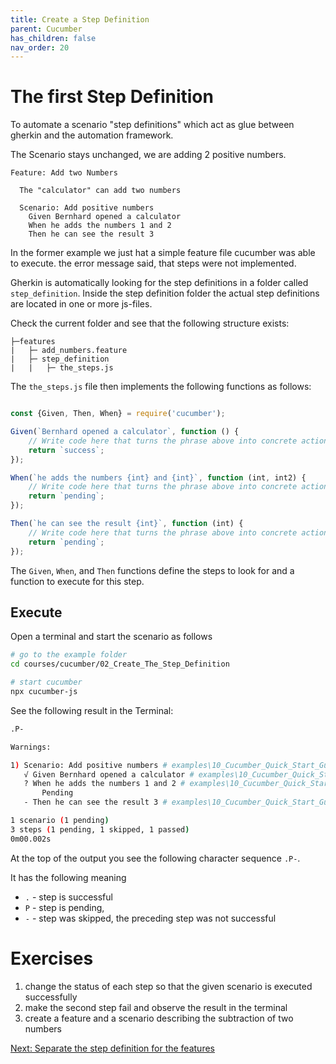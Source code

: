 ```yaml
---
title: Create a Step Definition
parent: Cucumber
has_children: false
nav_order: 20
---
```


# The first Step Definition

To automate a scenario "step definitions" which act as glue between gherkin and the automation framework.

The Scenario stays unchanged, we are adding 2 positive numbers.

```gherkin
Feature: Add two Numbers

  The "calculator" can add two numbers

  Scenario: Add positive numbers
    Given Bernhard opened a calculator
    When he adds the numbers 1 and 2
    Then he can see the result 3
```

In the former example we just hat a simple feature file cucumber was able to execute. the error message said, that 
steps were not implemented.

Gherkin is automatically looking for the step definitions in a folder called ``step_definition``. Inside the step definition
folder the actual step definitions are located in one or more js-files.

Check the current folder and see that the following structure exists:

````
├─features
|   ├─ add_numbers.feature
|   ├─ step_definition
|   |   ├─ the_steps.js
````

The `the_steps.js` file then implements the following functions as follows:

```javascript

const {Given, Then, When} = require('cucumber');

Given(`Bernhard opened a calculator`, function () {
    // Write code here that turns the phrase above into concrete actions
    return `success`;
});

When(`he adds the numbers {int} and {int}`, function (int, int2) {
    // Write code here that turns the phrase above into concrete actions
    return `pending`;
});

Then(`he can see the result {int}`, function (int) {
    // Write code here that turns the phrase above into concrete actions
    return `pending`;
});

```

The `Given`, `When`, and `Then` functions define the steps to look for and a function to execute for this step.



## Execute

Open a terminal and start the scenario as follows

````bash
# go to the example folder
cd courses/cucumber/02_Create_The_Step_Definition

# start cucumber
npx cucumber-js
````

See the following result in the Terminal:

```bash
.P-

Warnings:

1) Scenario: Add positive numbers # examples\10_Cucumber_Quick_Start_Guide\02_Create_The_Step_Definition\features\add_numbers.feature:5
   √ Given Bernhard opened a calculator # examples\10_Cucumber_Quick_Start_Guide\02_Create_The_Step_Definition\features\step_definition\the_steps.js:3
   ? When he adds the numbers 1 and 2 # examples\10_Cucumber_Quick_Start_Guide\02_Create_The_Step_Definition\features\step_definition\the_steps.js:8
       Pending
   - Then he can see the result 3 # examples\10_Cucumber_Quick_Start_Guide\02_Create_The_Step_Definition\features\step_definition\the_steps.js:13

1 scenario (1 pending)
3 steps (1 pending, 1 skipped, 1 passed)
0m00.002s

```

At the top of the output you see the following character sequence `.P-`.

It has the following meaning

* ``.`` - step is successful
* ``P`` - step is pending, 
* ``-`` - step was skipped, the preceding step was not successful
 


# Exercises

1. change the status of each step so that the given scenario is executed successfully
2. make the second step fail and observe the result in the terminal
3. create a feature and a scenario describing the subtraction of two numbers

[Next: Separate the step definition for the features](../03_Separate_the_Steps_from_the_Features/README.md)